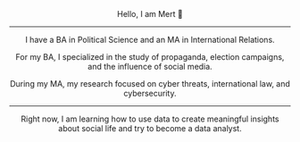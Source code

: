 
<div align="center">
   Hello, I am Mert 👋
</div>

---
<div align="center">

I have a BA in Political Science and an MA in International Relations. 
 
For my BA, I specialized in the study of propaganda, election campaigns, and the influence of social media.

During my MA, my research focused on cyber threats, international law, and cybersecurity.
</div>


---

<div align="center">

Right now, I am learning how to use data to create meaningful insights about social life and try to become a data analyst.

</div>

